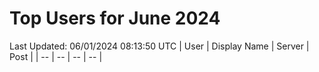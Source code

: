 # Top Users for June 2024
Last Updated: 06/01/2024 08:13:50 UTC
| User | Display Name | Server | Post |
| -- | -- | -- | -- |
